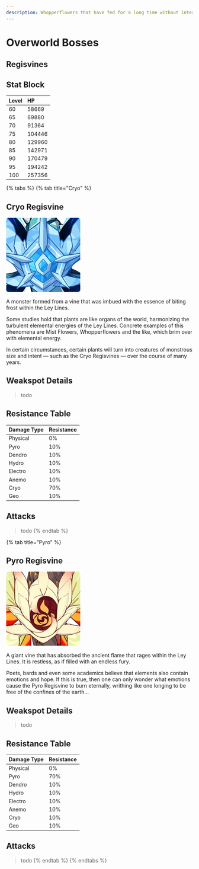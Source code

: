 ```yaml
---
description: Whopperflowers that have fed for a long time without interruption, their elemental properties are more refined but they lose the mobility their brethren had. 
---
```


# Overworld Bosses

## Regisvines

## Stat Block

| Level | HP |
| :--- | :--- |
| 60 | 58669 |
| 65 | 69880 |
| 70 | 91364 |
| 75 | 104446 |
| 80 | 129960 |
| 85 | 142971 |
| 90 | 170479 |
| 95 | 194242 |
| 100 | 257356 |

{% tabs %}
{% tab title="Cryo" %}
## Cryo Regisvine

![](../../../../.gitbook/assets/enemy/bosses/Enemy_Cryo_Regisvine_Icon.webp)

A monster formed from a vine that was imbued with the essence of biting frost within the Ley Lines.

Some studies hold that plants are like organs of the world, harmonizing the turbulent elemental energies of the Ley Lines. Concrete examples of this phenomena are Mist Flowers, Whopperflowers and the like, which brim over with elemental energy.

In certain circumstances, certain plants will turn into creatures of monstrous size and intent — such as the Cryo Regisvines — over the course of many years.

## Weakspot Details

> todo

## Resistance Table

| Damage Type | Resistance |
| :--- | :--- |
| Physical | 0% |
| Pyro | 10% |
| Dendro | 10% |
| Hydro | 10% |
| Electro | 10% |
| Anemo | 10% |
| Cryo | 70% |
| Geo | 10% |

## Attacks

> todo
{% endtab %}

{% tab title="Pyro" %}
## Pyro Regisvine

![](../../../../.gitbook/assets/enemy/bosses/Enemy_Pyro_Regisvine_Icon.webp)

A giant vine that has absorbed the ancient flame that rages within the Ley Lines. It is restless, as if filled with an endless fury.

Poets, bards and even some academics believe that elements also contain emotions and hope. If this is true, then one can only wonder what emotions cause the Pyro Regisvine to burn eternally, writhing like one longing to be free of the confines of the earth...

## Weakspot Details

> todo

## Resistance Table

| Damage Type | Resistance |
| :--- | :--- |
| Physical | 0% |
| Pyro | 70% |
| Dendro | 10% |
| Hydro | 10% |
| Electro | 10% |
| Anemo | 10% |
| Cryo | 10% |
| Geo | 10% |

## Attacks

> todo
{% endtab %}
{% endtabs %}
